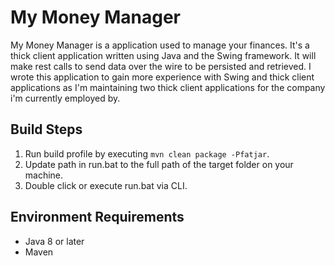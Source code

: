 # My Money Manager
My Money Manager is a application used to manage your finances. It's a thick client application written using Java and the Swing framework. It will make rest calls to send data over the wire to be persisted and retrieved. I wrote this application to gain more experience with Swing and thick client applications as I'm maintaining two thick client applications for the company i'm currently employed by. 

## Build Steps
1. Run build profile by executing `mvn clean package -Pfatjar`.
2. Update path in run.bat to the full path of the target folder on your machine.
3. Double click or execute run.bat via CLI.


## Environment Requirements
* Java 8 or later
* Maven

